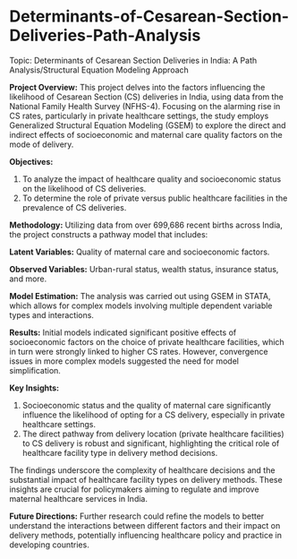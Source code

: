 # Determinants-of-Cesarean-Section-Deliveries-Path-Analysis
Topic: Determinants of Cesarean Section Deliveries in India: A Path Analysis/Structural Equation Modeling Approach

**Project Overview:** This project delves into the factors influencing the likelihood of Cesarean Section (CS) deliveries in India, using data from the National Family Health Survey (NFHS-4). Focusing on the alarming rise in CS rates, particularly in private healthcare settings, the study employs Generalized Structural Equation Modeling (GSEM) to explore the direct and indirect effects of socioeconomic and maternal care quality factors on the mode of delivery.

**Objectives:**

1. To analyze the impact of healthcare quality and socioeconomic status on the likelihood of CS deliveries.
2. To determine the role of private versus public healthcare facilities in the prevalence of CS deliveries.

**Methodology:** Utilizing data from over 699,686 recent births across India, the project constructs a pathway model that includes:

**Latent Variables:** Quality of maternal care and socioeconomic factors.

**Observed Variables:** Urban-rural status, wealth status, insurance status, and more.

**Model Estimation:** The analysis was carried out using GSEM in STATA, which allows for complex models involving multiple dependent variable types and interactions.

**Results:** Initial models indicated significant positive effects of socioeconomic factors on the choice of private healthcare facilities, which in turn were strongly linked to higher CS rates. However, convergence issues in more complex models suggested the need for model simplification. 

**Key Insights:**

1. Socioeconomic status and the quality of maternal care significantly influence the likelihood of opting for a CS delivery, especially in private healthcare settings.
2. The direct pathway from delivery location (private healthcare facilities) to CS delivery is robust and significant, highlighting the critical role of healthcare facility type in delivery method decisions.

The findings underscore the complexity of healthcare decisions and the substantial impact of healthcare facility types on delivery methods. These insights are crucial for policymakers aiming to regulate and improve maternal healthcare services in India.

**Future Directions:** Further research could refine the models to better understand the interactions between different factors and their impact on delivery methods, potentially influencing healthcare policy and practice in developing countries.

